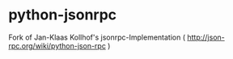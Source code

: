 python-jsonrpc
==============

Fork of Jan-Klaas Kollhof's jsonrpc-Implementation ( http://json-rpc.org/wiki/python-json-rpc )